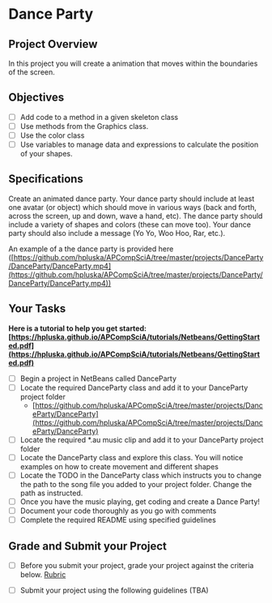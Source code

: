 # Dance Party

## Project Overview
In this project you will create a animation that moves within the boundaries of the screen. 

## Objectives

- [ ] Add code to a method in a given skeleton class
- [ ] Use methods from the Graphics class.
- [ ] Use the color class
- [ ] Use variables to manage data and expressions to calculate the position of your
shapes.

## Specifications

Create an animated dance party. Your dance party should include at least one avatar (or object) which should move in various ways (back and forth, across the screen, up and down, wave a hand, etc). The dance party should include a variety of shapes and colors (these can move too). Your dance party should also include a message (Yo Yo, Woo Hoo, Rar, etc.).

An example of a the dance party is provided here ([https://github.com/hpluska/APCompSciA/tree/master/projects/DanceParty/DanceParty/DanceParty.mp4](https://github.com/hpluska/APCompSciA/tree/master/projects/DanceParty/DanceParty/DanceParty.mp4))

## Your Tasks

**Here is a tutorial to help you get started: [https://hpluska.github.io/APCompSciA/tutorials/Netbeans/GettingStarted.pdf](https://hpluska.github.io/APCompSciA/tutorials/Netbeans/GettingStarted.pdf)**

- [ ] Begin a project in NetBeans called DanceParty
- [ ] Locate the required DanceParty class and add it to your DanceParty project folder
	- [https://github.com/hpluska/APCompSciA/tree/master/projects/DanceParty/DanceParty](https://github.com/hpluska/APCompSciA/tree/master/projects/DanceParty/DanceParty)
- [ ] Locate the required *.au music clip and add it to your DanceParty project folder
- [ ] Locate the DanceParty class and explore this class.  You will notice examples on how to create movement and different shapes
- [ ] Locate the TODO in the DanceParty class which instructs you to change the path to the song file you added to your project folder.  Change the path as instructed. 
- [ ] Once you have the music playing, get coding and create a Dance Party!
- [ ] Document your code thoroughly as you go with comments
- [ ] Complete the required README using specified guidelines

## Grade and Submit your Project

- [ ] Before you submit your project, grade your project against the criteria below. 
	[Rubric](Rubric)
- [ ] Submit your project using the following guidelines (TBA)
	



